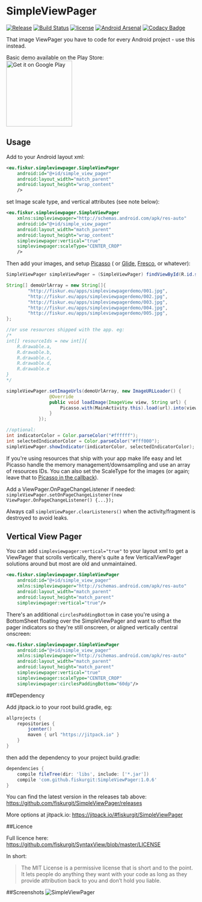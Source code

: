 # SimpleViewPager
[![Release](https://jitpack.io/v/fiskurgit/SimpleViewPager.svg)](https://jitpack.io/#fiskurgit/SimpleViewPager) 
[![Build Status](https://travis-ci.org/fiskurgit/SimpleViewPager.svg?branch=master)](https://travis-ci.org/fiskurgit/SimpleViewPager) 
[![license](https://img.shields.io/github/license/mashape/apistatus.svg?maxAge=2592000)](https://github.com/fiskurgit/ChipCloud/blob/master/LICENSE)
[![Android Arsenal](https://img.shields.io/badge/Android%20Arsenal-MarkdownView-green.svg?style=true)](https://android-arsenal.com/details/1/3680)
[![Codacy Badge](https://api.codacy.com/project/badge/Grade/a722e64c34ce451381b0bfbd0e26e068)](https://www.codacy.com/app/fiskur/SimpleViewPager?utm_source=github.com&amp;utm_medium=referral&amp;utm_content=fiskurgit/SimpleViewPager&amp;utm_campaign=Badge_Grade)

That image ViewPager you have to code for every Android project - use this instead.

Basic demo available on the Play Store:  
<a href="https://play.google.com/store/apps/details?id=eu.fiskur.simpleviewpagerdemo&utm_source=global_co&utm_medium=prtnr&utm_content=Mar2515&utm_campaign=PartBadge&pcampaignid=MKT-Other-global-all-co-prtnr-py-PartBadge-Mar2515-1"><img alt="Get it on Google Play" src="https://play.google.com/intl/en_us/badges/images/generic/en-play-badge.png" width=175 /></a>

## Usage

Add to your Android layout xml:
```xml
<eu.fiskur.simpleviewpager.SimpleViewPager
    android:id="@+id/simple_view_pager"
    android:layout_width="match_parent"
    android:layout_height="wrap_content"
    />
```

set Image scale type, and vertical attributes (see note below):

```xml
<eu.fiskur.simpleviewpager.SimpleViewPager
    xmlns:simpleviewpager="http://schemas.android.com/apk/res-auto"
    android:id="@+id/simple_view_pager"
    android:layout_width="match_parent"
    android:layout_height="wrap_content"
    simpleviewpager:vertical="true"
    simpleviewpager:scaleType="CENTER_CROP"
    />
```

Then add your images, and setup [Picasso](http://square.github.io/picasso/) ( or [Glide](https://github.com/bumptech/glide), [Fresco](https://github.com/facebook/fresco), or whatever):
```java
SimpleViewPager simpleViewPager = (SimpleViewPager) findViewById(R.id.simple_view_pager);

String[] demoUrlArray = new String[]{
        "http://fiskur.eu/apps/simpleviewpagerdemo/001.jpg",
        "http://fiskur.eu/apps/simpleviewpagerdemo/002.jpg",
        "http://fiskur.eu/apps/simpleviewpagerdemo/003.jpg",
        "http://fiskur.eu/apps/simpleviewpagerdemo/004.jpg",
        "http://fiskur.eu/apps/simpleviewpagerdemo/005.jpg",
};

//or use resources shipped with the app. eg:
/*
int[] resourceIds = new int[]{
    R.drawable.a,
    R.drawable.b,
    R.drawable.c,
    R.drawable.d,
    R.drawable.e
}
*/

simpleViewPager.setImageUrls(demoUrlArray, new ImageURLLoader() {
                @Override
                public void loadImage(ImageView view, String url) {
                    Picasso.with(MainActivity.this).load(url).into(view);
                }
            });

//optional:
int indicatorColor = Color.parseColor("#ffffff");
int selectedIndicatorColor = Color.parseColor("#fff000");
simpleViewPager.showIndicator(indicatorColor, selectedIndicatorColor);
```

If you're using resources that ship with your app make life easy and let Picasso handle the memory management/downsampling and use an array of resources IDs. You can also set the ScaleType for the images (or again; leave that to [Picasso in the callback](http://square.github.io/picasso/#features)).  

Add a ViewPager.OnPageChangeListener if needed: ```simpleViewPager.setOnPageChangeListener(new ViewPager.OnPageChangeListener() {...});```

Always call ```simpleViewPager.clearListeners()``` when the activity/fragment is destroyed to avoid leaks.

## Vertical View Pager

You can add ```simpleviewpager:vertical="true"``` to your layout xml to get a ViewPager that scrolls vertically, there's quite a few VerticalViewPager solutions around but most are old and unmaintained. 

```xml
<eu.fiskur.simpleviewpager.SimpleViewPager
    android:id="@+id/simple_view_pager"
    xmlns:simpleviewpager="http://schemas.android.com/apk/res-auto"
    android:layout_width="match_parent"
    android:layout_height="match_parent"
    simpleviewpager:vertical="true"/>
```

There's an additional ```circlesPaddingBottom``` in case you're using a BottomSheet floating over the SimpleViewPager and want to offset the pager indicators so they're still onscreen, or aligned vertically central onscreen:

```xml
<eu.fiskur.simpleviewpager.SimpleViewPager
    android:id="@+id/simple_view_pager"
    xmlns:simpleviewpager="http://schemas.android.com/apk/res-auto"
    android:layout_width="match_parent"
    android:layout_height="match_parent"
    simpleviewpager:vertical="true"
    simpleviewpager:scaleType="CENTER_CROP"
    simpleviewpager:circlesPaddingBottom="60dp"/>
```

##Dependency

Add jitpack.io to your root build.gradle, eg:

```groovy
allprojects {
    repositories {
        jcenter()
        maven { url "https://jitpack.io" }
    }
}
```

then add the dependency to your project build.gradle:

```groovy
dependencies {
    compile fileTree(dir: 'libs', include: ['*.jar'])
    compile 'com.github.fiskurgit:SimpleViewPager:1.0.6'
}
```
You can find the latest version in the releases tab above: https://github.com/fiskurgit/SimpleViewPager/releases

More options at jitpack.io: https://jitpack.io/#fiskurgit/SimpleViewPager

##Licence

Full licence here: https://github.com/fiskurgit/SyntaxView/blob/master/LICENSE

In short:

> The MIT License is a permissive license that is short and to the point. It lets people do anything they want with your code as long as they provide attribution back to you and don’t hold you liable.


##Screenshots
![SimpleViewPager](images/example_image1.png)
